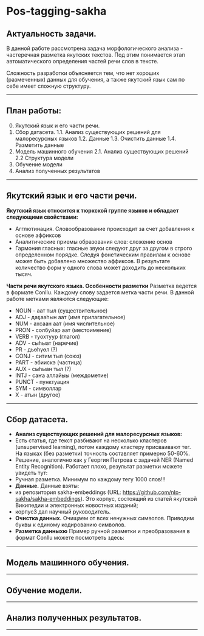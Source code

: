 # Pos-tagging-sakha
## Актуальность задачи.
В данной работе рассмотрена задача морфологического анализа - частеречная разметка якутских текстов. Под этим понимается этап автоматического определения частей речи слов в тексте.

Сложность разработки объясняется тем, что нет хороших (размеченных) данных для обучения, а также якутский язык сам по себе имеет сложную структуру.
___
## План работы:
0. Якутский язык и его части речи.
1. Сбор датасета.
  1.1. Анализ существующих решений для малоресурсных языков
  1.2. Данные 
  1.3. Очистить данные
  1.4. Разметить данные
2. Модель машинного обучения
  2.1. Анализ существующих решений
  2.2 Структура модели
3. Обучение модели
4. Анализ полученных результатов
___
## Якутский язык и его части речи.
__Якутский язык относится к тюркской группе языков и обладает следующими свойствами:__
* Агглютинация. Словообразование происходит за счет добавления к основе аффиксов
* Аналитические приемы образования слов: сложение основ
* Гармония гласных: гласные звуки следуют друг за другом в строго определенном порядке.
Следуя фонетическим правилам к основе может быть добавлено множество аффиксов. В результате количество форм у одного слова может доходить до нескольких тысяч.

__Части речи якутского языка. Особенности разметки__
Разметка ведется в формате Conllu. Каждому слову задается метка части речи. В данной работе метками являются следующие:
*	NOUN - аат тыл (существительное)
*	ADJ - даҕааһын аат (имя прилагательное)
*	NUM - ахсаан аат (имя числительное)
*	PRON - солбуйар аат (местоимение)
*	VERB - туохтуур (глагол) 
*	ADV - сыһыат (наречие) 
*	PR - дьөһүөл (?)
*	CONJ - ситим тыл (союз) 
*	PART - эбиискэ (частица)
* AUX - сыһыан тыл (?) 
*	INTJ - саҥа аллайыы (междометие) 
*	PUNCT - пунктуация 
* SYM - символлар
* X - атын (другое)
___
## Сбор датасета.
* __Анализ существующих решений для малоресурсных языков:__
 * Есть статья, где текст разбивают на несколько кластеров (unsupervised learning), потом каждому кластеру присваивают тег. На языках (без разметки) точность составляет примерно 50-60%.
 * Решение, аналогично как у Георгия Петрова с задачей NER (Named Entity Recognition). Работает плохо, результат разметки можете увидеть тут:
 * Ручная разметка. Минимум по каждому тегу 1000 слов!!!
* __Данные.__
Данные взяты:
 * из репозитория sakha-embeddings (URL: https://github.com/nlp-sakha/sakha-embeddings). Это корпус, состоящий из статей якутской Википедии и электронных новостных изданий;
 * корпус3 дал научный руководитель. 
* __Очистка данных.__
Очищаем от всех ненужных символов. Приводим буквы к единому кодированию символов.
* __Разметка данныхю__
Пример ручной разметки и преобразования в формат Conllu можете посмотреть здесь: 
___
## Модель машинного обучения.
___
## Обучение модели.
___
## Анализ полученных результатов.
___
